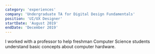 ```yaml
---
category: 'experiences'
company: 'Undergraduate TA for Digital Design Fundamentals'
position: 'UI/UX Designer'
startDate: 'August 2019'
endDate: 'December 2019'
---
```

I worked with a professor to help freshman Computer Science students understand basic concepts about computer hardware. 
